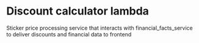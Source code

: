 # Discount calculator lambda
Sticker price processing service that interacts with financial_facts_service to deliver discounts and financial data to frontend

